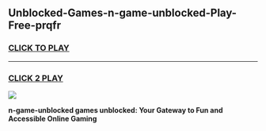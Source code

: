 
## Unblocked-Games-n-game-unblocked-Play-Free-prqfr
<h3>
<a href="https://premium76.site?title=n-game-unblocked&ref=23A">CLICK TO PLAY</a></h3>
<hr>

<h3>
<a href="https://premium76.site?title=n-game-unblocked&ref=23A">CLICK 2 PLAY</a>
  
</h3>

<a href="https://premium76.site?title=n-game-unblocked&ref=23A"><img src="https://clearcache.store/games.png"></a>


**n-game-unblocked games unblocked: Your Gateway to Fun and Accessible Online Gaming**
